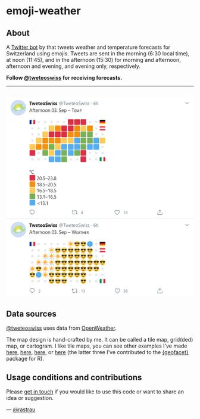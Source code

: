 # emoji-weather

## About
A [Twitter bot](https://twitter.com/tweteoswiss) by that tweets weather and temperature forecasts for Switzerland using emojis. Tweets are sent in the morning (6:30 local time), at noon (11:45), and in the afternoon (15:30) for morning and afternoon, afternoon and evening, and evening only, respectively. 

**Follow [@tweteoswiss](https://twitter.com/tweteoswiss) for receiving forecasts.**

---
![Preview](https://raw.githubusercontent.com/rastrau/emoji-weather/master/assets/preview.png)
---

## Data sources
[@tweteoswiss](https://twitter.com/tweteoswiss) uses data from [OpenWeather](https://openweathermap.org). 

The map design is hand-crafted by me. It can be called a tile map, grid(ded) map, or cartogram. I like tile maps, you can see other examples I've made [here](https://github.com/ebp-group/Switzerland_Tilemap), [here](https://rastrau.shinyapps.io/covid-us), [here](https://rastrau.shinyapps.io/covid-eu), or [here](https://rastrau.shinyapps.io/covidmonitor/) (the latter three I've contributed to the [{geofacet}](https://hafen.github.io/geofacet/) package for R).

## Usage conditions and contributions
Please [get in touch](mailto:tweteoswiss@ralphstraumann.ch) if you would like to use this code or want to share an idea or suggestion.

&mdash; [@rastrau](https://twitter.com/rastrau) 
